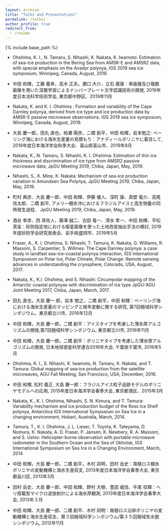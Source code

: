 ```yaml
---
layout: archive
title: "Talks and Presentations"
permalink: /talks/
author_profile: true
redirect_from:
  - /resume
---
```


{% include base_path %}


* Ohshima, K. I., N. Tamaru, S. Nihashi, K. Nakata, K. Iwamoto: Estimation of sea-ice production in the Bering Sea from AMSR-E and AMSR2 data, with special emphasis on the Anadyr polynya, IGS 2019 sea ice symposium, Winnipeg, Canada, August, 2019.

* 中田 和輝，工藤 義幸，高木 正夫，瀬口 大介，立石 廣康：単画像及び複数画像を用いた深層学習によるナンバープレート文字認識技術の開発, 2019年度日本法科学技術学会, 東京都中野区、2019年11月

* Nakata, K. and K. I. Ohshima : Formation and variability of the Cape Darnley polynya, derived from ice type and ice production data by AMSR-E passive microwave observations. IGS 2019 sea ice symposium, Winnipeg, Canada, August, 2019.

* 大島 慶一郎，田丸 直也，柏瀬 陽彦，二橋 創平，中田 和輝，岩本勉之: ベーリング海における海氷生産量の見積もり：アナディールポリニヤに着目して,  2019年度日本海洋学会秋季大会、富山県富山市、2019年9月

* Nakata, K., N. Tamaru, S. Nihashi, K. I. Ohshima: Estimation of thin ice thickness and discrimination of ice type from AMSR2 passive microwave data, JpGU Meeting 2019, Chiba, Japan, May, 2019.

* Nihashi, S., K. Mine, K. Nakata: Mechanism of sea-ice production variation in Amundsen Sea Polynya, JpGU Meeting 2019, Chiba, Japan, May, 2019. 

* 町村 典彦、大島 慶一郎、中田 和輝、伊藤 優人、深町 康、真壁 竜介、高尾 信太郎、二橋 創平, アメリ―棚氷沖におけるフラジルアイスと高生物量の同時発生過程、 JpGU Meeting 2019, Chiba, Japan, May, 2019.

* 酒谷 幸彦、西 真佐人、藤澤 誠二、古田 竜一、清水 孝一、中田 和輝、平松 真宙：砂防指定地における衛星画像を使った土地改変抽出手法の検討, 2019年度砂防学会研究発表会、岩手県盛岡市、2019年5月

* Fraser, A., K. I. Ohshima, S. Nihashi, T. Tamura, K. Nakata, G. Williams, R. Massom, S. Carpentier, S. Willmes: The Cape Darnley polynya: a case study in landfast sea-ice–coastal polynya interaction, IGS International Symposium on Polar Ice, Polar Climate, Polar Change: Remote sensing advances in understanding the cryosphere, Colorado, USA, August, 2017.

* Nakata, K., K.I. Ohshima, and S. Nihashi: Circumpolar mapping of the Antarctic coastal polynyas with discrimination of ice type JpGU-AGU Joint Meeting 2017, Chiba, Japan, March, 2017.

* 田丸 直也，大島 慶一 郎，岩本 勉之，二橋 創平，中田 和輝：ベーリング海における海氷生産量のマッピングと経年変動に関する研究, 第7回極域科学シンポジウム，東京都立川市,  2016年12月

* 中田 和輝，大島 慶一郎，二橋 創平：アイスタイプを考慮した薄氷厚アルゴリズムの開発,第7回極域科学シンポジウム, 東京都立川市, 2016年11月

* 中田 和輝，大島 慶一郎，二橋 創平：ポリニヤタイプを考慮した薄氷厚アルゴリズムの開発, 日本地球惑星科学連合2016年大会, 千葉県千葉市, 2016年5月

* Ohshima, K. I., S. Nihashi, K. Iwamoto, N. Tamaru, K. Nakata, and T. Tamura: Global mapping of sea‑ice production from the satellite microwaves, AGU Fall Meeting, San Francisco, USA, December, 2016. 

* 中田 和輝, 松村 義正, 大島 慶一郎：フラジルアイス粒子追跡モデルのポリニヤモデルへの応用,  2015年度日本海洋学会春季大会, 東京都港区、2015年3月

* Nakata, K., K. I. Ohshima, Nihashi, S. N. Kimura, and T. Tamura: Variability mechanism and ice production budget of the Ross Ice Shelf polynya, Antarctica IGS International Symposium on Sea Ice in a changing environment, Hobart, Australia, March, 2014.   

* Tamura, T., K. I. Ohshima, J. L. Lieser, T. Toyota, K. Tateyama, D. Nomura, K. Nakata, A. D. Fraser, P. Jansen, K. Newbery, R. A. Massom, and S. Ushio: Helicopter-borne observation with portable microwave radiometer in the Southern Ocean and the Sea of Okhotsk, IGS International Symposium on Sea Ice in a Changing Environment, March, 2014

* 中田 和輝，大島 慶一郎，二橋 創平，木村 詞明，田村 岳史：南極ロス棚氷ポリニヤの変動機構と海氷生産収支, 2013年度日本海洋学会春季大会, 東京都品川区, 2013年3月

* 田村 岳史、大島 慶一郎、中田 和輝、野村 大樹、豊田 威信、牛尾 収輝：ヘリ搭載型マイクロ波放射計による海氷厚観測, 2013年度日本海洋学会春季大会, 2013年３月

* 中田 和輝、大島 慶一郎、二橋 創平、木村 詞明：南極ロス沿岸ポリニヤの変動機構と海氷生産収支、第３回極域科学シンポジウム/第３５回極域気水圏シンポジウム, 2012年11月
